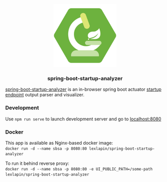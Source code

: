 <p align="center">
    <a href="https://alexey-lapin.github.io/spring-boot-startup-analyzer/">
        <img src="https://raw.githubusercontent.com/alexey-lapin/spring-boot-startup-analyzer/readme/public/logo.svg" width="200"></img>
    </a>
</p>
<h3 align="center">spring-boot-startup-analyzer</h3>

[spring-boot-startup-analyzer](https://alexey-lapin.github.io/spring-boot-startup-analyzer/) is an in-browser spring boot actuator [startup endpoint](https://docs.spring.io/spring-boot/docs/current/actuator-api/htmlsingle/#startup) output parser and visualizer. 

### Development
Use `npm run serve` to launch development server and go to [localhost:8080](localhost:8080)

### Docker
This app is available as Nginx-based docker image:  
`docker run -d --name sbsa -p 8080:80 lexlapin/spring-boot-startup-analyzer`

To run it behind reverse proxy:  
`docker run -d --name sbsa -p 8080:80 -e UI_PUBLIC_PATH=/some-path lexlapin/spring-boot-startup-analyzer`